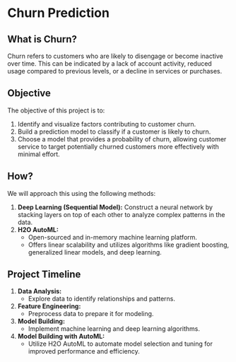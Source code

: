 # Churn Prediction

## What is Churn?

Churn refers to customers who are likely to disengage or become inactive over time. This can be indicated by a lack of account activity, reduced usage compared to previous levels, or a decline in services or purchases.

## Objective

The objective of this project is to:

1. Identify and visualize factors contributing to customer churn.
2. Build a prediction model to classify if a customer is likely to churn.
3. Choose a model that provides a probability of churn, allowing customer service to target potentially churned customers more effectively with minimal effort.

## How?

We will approach this using the following methods:

1. **Deep Learning (Sequential Model):** Construct a neural network by stacking layers on top of each other to analyze complex patterns in the data.
2. **H2O AutoML:**
   - Open-sourced and in-memory machine learning platform.
   - Offers linear scalability and utilizes algorithms like gradient boosting, generalized linear models, and deep learning.

## Project Timeline

1. **Data Analysis:**
   - Explore data to identify relationships and patterns.
2. **Feature Engineering:**
   - Preprocess data to prepare it for modeling.
3. **Model Building:**
   - Implement machine learning and deep learning algorithms.
4. **Model Building with AutoML:**
   - Utilize H2O AutoML to automate model selection and tuning for improved performance and efficiency.
